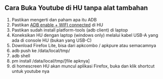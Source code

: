 ## Cara Buka Youtube di HU tanpa alat tambahan

1. Pastikan mengerti dan paham apa itu ADB
2. Pastikan [ADB enable + WIFI connected](https://github.com/sl3per/OmodaE5Mod/blob/main/enableadbwifi.md) di HU 
3. Pastikan sudah install platform-tools (adb client) di laptop
4. Koneksikan HU dengan laptop (windows only) melalui kabel USB-A yang ada di console HU (bukan yang USB-C)
5. Download Firefox Lite, bisa dari apkcombo / apkpure atau semacamnya
6. adb push ke /data/local/tmp/ 
7. adb shell
8. pm install /data/local/tmp/[file apknya]
9. di homescreen HU akan muncul aplikasi Firefox, buka dan klik shortcut untuk youtube nya
